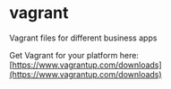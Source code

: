 vagrant
=======

Vagrant files for different business apps

Get Vagrant for your platform here: [https://www.vagrantup.com/downloads](https://www.vagrantup.com/downloads)
